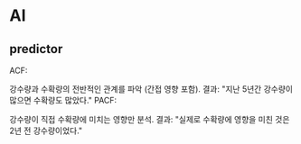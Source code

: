 # AI

## predictor
ACF:

강수량과 수확량의 전반적인 관계를 파악 (간접 영향 포함).
결과: "지난 5년간 강수량이 많으면 수확량도 많았다."
PACF:

강수량이 직접 수확량에 미치는 영향만 분석.
결과: "실제로 수확량에 영향을 미친 것은 2년 전 강수량이었다."
